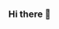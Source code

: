 ### Hi there 👋

<!--
**angelica-rjs/angelica-rjs** is a ✨ _special_ ✨ repository because its `README.md` (this file) appears on your GitHub profile.

Here are some ideas to get you started:


### Hola 👋


### - 🔭 Actualmente estoy trabajando en Movie Challenge
### - 🌱 Actualmente estoy aprendiendo react
### - 📫 Cómo contactarme: https://www.linkedin.com/in/angelica-rojas-frontend-developer-javascript/
### - 😄 Pronombres: Ange
### - ⚡ Dato curioso: Hace 8 meses no sabia nada de tecnologia, pero motivada por aprender algo nuevo le di un  vuelco a mi vida laboral
### - ✨ Lenguaje y Herramientas ✨
###     JavaScript | Git | HTML5 | CSS3 | NodeJS | Firebase | Figma | jest | react | npm


